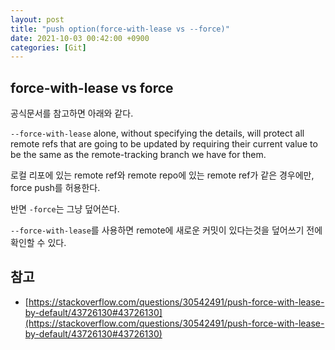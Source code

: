 ```yaml
---
layout: post
title: "push option(force-with-lease vs --force)"
date: 2021-10-03 00:42:00 +0900
categories: [Git]
---
```


## force-with-lease vs force
공식문서를 참고하면 아래와 같다.

`--force-with-lease` alone, without specifying the details, will protect all remote refs that are going to be updated by requiring their current value to be the same as the remote-tracking branch we have for them.

로컬 리포에 있는 remote ref와 remote repo에 있는 remote ref가 같은 경우에만, force push를 허용한다.

반면 `-force`는 그냥 덮어쓴다.

`--force-with-lease`를 사용하면 remote에 새로운 커밋이 있다는것을 덮어쓰기 전에 확인할 수 있다.

## 참고
- [https://stackoverflow.com/questions/30542491/push-force-with-lease-by-default/43726130#43726130](https://stackoverflow.com/questions/30542491/push-force-with-lease-by-default/43726130#43726130)
